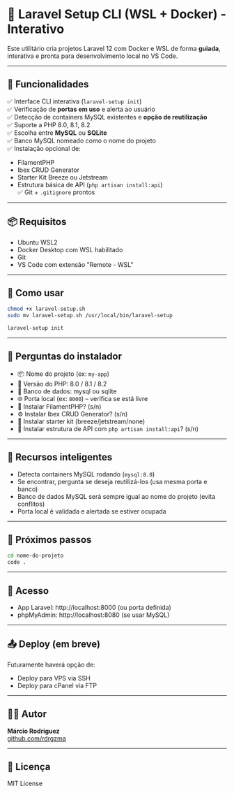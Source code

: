 # 🚀 Laravel Setup CLI (WSL + Docker) - Interativo

Este utilitário cria projetos Laravel 12 com Docker e WSL de forma **guiada**, interativa e pronta para desenvolvimento local no VS Code.

---

## 🎯 Funcionalidades

✅ Interface CLI interativa (`laravel-setup init`)  
✅ Verificação de **portas em uso** e alerta ao usuário  
✅ Detecção de containers MySQL existentes e **opção de reutilização**  
✅ Suporte a PHP 8.0, 8.1, 8.2  
✅ Escolha entre **MySQL** ou **SQLite**  
✅ Banco MySQL nomeado como o nome do projeto  
✅ Instalação opcional de:
- FilamentPHP
- Ibex CRUD Generator
- Starter Kit Breeze ou Jetstream
- Estrutura básica de API (`php artisan install:api`)  
✅ Git + `.gitignore` prontos

---

## 📦 Requisitos

- Ubuntu WSL2
- Docker Desktop com WSL habilitado
- Git
- VS Code com extensão "Remote - WSL"

---

## 🚀 Como usar

```bash
chmod +x laravel-setup.sh
sudo mv laravel-setup.sh /usr/local/bin/laravel-setup
```

```bash
laravel-setup init
```

---

## 🤖 Perguntas do instalador

- 📦 Nome do projeto (ex: `my-app`)
- 🧩 Versão do PHP: 8.0 / 8.1 / 8.2
- 💾 Banco de dados: mysql ou sqlite
- 🌐 Porta local (ex: `8000`) – verifica se está livre
- 🎨 Instalar FilamentPHP? (s/n)
- ⚙️ Instalar Ibex CRUD Generator? (s/n)
- 🚀 Instalar starter kit (breeze/jetstream/none)
- 🧪 Instalar estrutura de API com `php artisan install:api`? (s/n)

---

## 🧠 Recursos inteligentes

- Detecta containers MySQL rodando (`mysql:8.0`)
- Se encontrar, pergunta se deseja reutilizá-los (usa mesma porta e banco)
- Banco de dados MySQL será sempre igual ao nome do projeto (evita conflitos)
- Porta local é validada e alertada se estiver ocupada

---

## 📂 Próximos passos

```bash
cd nome-do-projeto
code .
```

---

## 🧪 Acesso

- App Laravel: http://localhost:8000 (ou porta definida)
- phpMyAdmin: http://localhost:8080 (se usar MySQL)

---

## 📤 Deploy (em breve)

Futuramente haverá opção de:

- Deploy para VPS via SSH
- Deploy para cPanel via FTP

---

## 👨‍💻 Autor

**Márcio Rodriguez**  
[github.com/rdrgzma](https://github.com/rdrgzma)

---

## 🪪 Licença

MIT License
